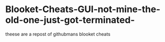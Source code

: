 # Blooket-Cheats-GUI-not-mine-the-old-one-just-got-terminated-
theese are a repost of githubmans blooket cheats
